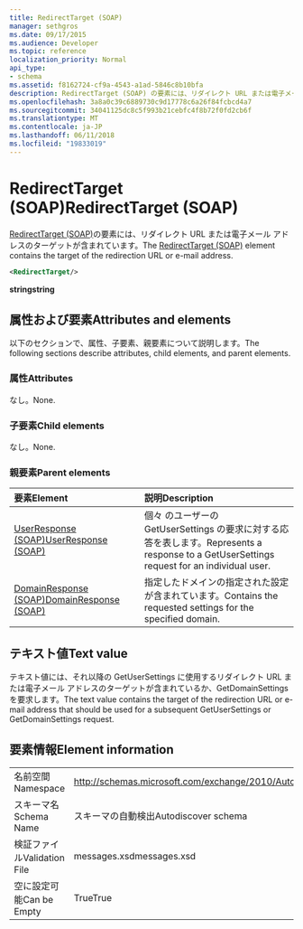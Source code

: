 ```yaml
---
title: RedirectTarget (SOAP)
manager: sethgros
ms.date: 09/17/2015
ms.audience: Developer
ms.topic: reference
localization_priority: Normal
api_type:
- schema
ms.assetid: f8162724-cf9a-4543-a1ad-5846c8b10bfa
description: RedirectTarget (SOAP) の要素には、リダイレクト URL または電子メール アドレスのターゲットが含まれています。
ms.openlocfilehash: 3a8a0c39c6889730c9d17778c6a26f84fcbcd4a7
ms.sourcegitcommit: 34041125dc8c5f993b21cebfc4f8b72f0fd2cb6f
ms.translationtype: MT
ms.contentlocale: ja-JP
ms.lasthandoff: 06/11/2018
ms.locfileid: "19833019"
---
```

# <a name="redirecttarget-soap"></a><span data-ttu-id="c2788-103">RedirectTarget (SOAP)</span><span class="sxs-lookup"><span data-stu-id="c2788-103">RedirectTarget (SOAP)</span></span>

<span data-ttu-id="c2788-104">[RedirectTarget (SOAP)](redirecttarget-soap.md)の要素には、リダイレクト URL または電子メール アドレスのターゲットが含まれています。</span><span class="sxs-lookup"><span data-stu-id="c2788-104">The [RedirectTarget (SOAP)](redirecttarget-soap.md) element contains the target of the redirection URL or e-mail address.</span></span> 
  
```XML
<RedirectTarget/>
```

 <span data-ttu-id="c2788-105">**string**</span><span class="sxs-lookup"><span data-stu-id="c2788-105">**string**</span></span>
## <a name="attributes-and-elements"></a><span data-ttu-id="c2788-106">属性および要素</span><span class="sxs-lookup"><span data-stu-id="c2788-106">Attributes and elements</span></span>

<span data-ttu-id="c2788-107">以下のセクションで、属性、子要素、親要素について説明します。</span><span class="sxs-lookup"><span data-stu-id="c2788-107">The following sections describe attributes, child elements, and parent elements.</span></span>
  
### <a name="attributes"></a><span data-ttu-id="c2788-108">属性</span><span class="sxs-lookup"><span data-stu-id="c2788-108">Attributes</span></span>

<span data-ttu-id="c2788-109">なし。</span><span class="sxs-lookup"><span data-stu-id="c2788-109">None.</span></span>
  
### <a name="child-elements"></a><span data-ttu-id="c2788-110">子要素</span><span class="sxs-lookup"><span data-stu-id="c2788-110">Child elements</span></span>

<span data-ttu-id="c2788-111">なし。</span><span class="sxs-lookup"><span data-stu-id="c2788-111">None.</span></span>
  
### <a name="parent-elements"></a><span data-ttu-id="c2788-112">親要素</span><span class="sxs-lookup"><span data-stu-id="c2788-112">Parent elements</span></span>

|<span data-ttu-id="c2788-113">**要素**</span><span class="sxs-lookup"><span data-stu-id="c2788-113">**Element**</span></span>|<span data-ttu-id="c2788-114">**説明**</span><span class="sxs-lookup"><span data-stu-id="c2788-114">**Description**</span></span>|
|:-----|:-----|
|[<span data-ttu-id="c2788-115">UserResponse (SOAP)</span><span class="sxs-lookup"><span data-stu-id="c2788-115">UserResponse (SOAP)</span></span>](userresponse-soap.md) <br/> |<span data-ttu-id="c2788-116">個々 のユーザーの GetUserSettings の要求に対する応答を表します。</span><span class="sxs-lookup"><span data-stu-id="c2788-116">Represents a response to a GetUserSettings request for an individual user.</span></span>  <br/> |
|[<span data-ttu-id="c2788-117">DomainResponse (SOAP)</span><span class="sxs-lookup"><span data-stu-id="c2788-117">DomainResponse (SOAP)</span></span>](domainresponse-soap.md) <br/> |<span data-ttu-id="c2788-118">指定したドメインの指定された設定が含まれています。</span><span class="sxs-lookup"><span data-stu-id="c2788-118">Contains the requested settings for the specified domain.</span></span>  <br/> |
   
## <a name="text-value"></a><span data-ttu-id="c2788-119">テキスト値</span><span class="sxs-lookup"><span data-stu-id="c2788-119">Text value</span></span>

<span data-ttu-id="c2788-120">テキスト値には、それ以降の GetUserSettings に使用するリダイレクト URL または電子メール アドレスのターゲットが含まれているか、GetDomainSettings を要求します。</span><span class="sxs-lookup"><span data-stu-id="c2788-120">The text value contains the target of the redirection URL or e-mail address that should be used for a subsequent GetUserSettings or GetDomainSettings request.</span></span>
  
## <a name="element-information"></a><span data-ttu-id="c2788-121">要素情報</span><span class="sxs-lookup"><span data-stu-id="c2788-121">Element information</span></span>

|||
|:-----|:-----|
|<span data-ttu-id="c2788-122">名前空間</span><span class="sxs-lookup"><span data-stu-id="c2788-122">Namespace</span></span>  <br/> |http://schemas.microsoft.com/exchange/2010/Autodiscover  <br/> |
|<span data-ttu-id="c2788-123">スキーマ名</span><span class="sxs-lookup"><span data-stu-id="c2788-123">Schema Name</span></span>  <br/> |<span data-ttu-id="c2788-124">スキーマの自動検出</span><span class="sxs-lookup"><span data-stu-id="c2788-124">Autodiscover schema</span></span>  <br/> |
|<span data-ttu-id="c2788-125">検証ファイル</span><span class="sxs-lookup"><span data-stu-id="c2788-125">Validation File</span></span>  <br/> |<span data-ttu-id="c2788-126">messages.xsd</span><span class="sxs-lookup"><span data-stu-id="c2788-126">messages.xsd</span></span>  <br/> |
|<span data-ttu-id="c2788-127">空に設定可能</span><span class="sxs-lookup"><span data-stu-id="c2788-127">Can be Empty</span></span>  <br/> |<span data-ttu-id="c2788-128">True</span><span class="sxs-lookup"><span data-stu-id="c2788-128">True</span></span>  <br/> |
   

